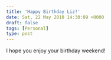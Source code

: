 ```yaml
---
title: 'Happy Birthday Liz!'
date: Sat, 22 May 2010 14:30:09 +0000
draft: false
tags: [Personal]
type: post
---
```


I hope you enjoy your birthday weekend!